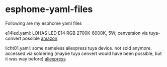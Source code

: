 # esphome-yaml-files

Following are my esphome yaml files

e14led.yaml:  LOHAS LED E14 RGB 2700K-6000K, 5W; cenversion via tuya-convert possible [amazon](https://www.amazon.de/Gl%C3%BChbirnen-Doppelpack-Kompatibel-Controllable-Erweiterung/dp/B0796MX6DP) 

licht01.yaml: some nameless aliexpress tuya device. not sold anymore. accessed via soldering (maybe tuya cenvert would have been possible, but it was way before) [aliexpress](https://de.aliexpress.com/item/32515426586.html?spm=a2g0s.9042311.0.0.27424c4ddFYSLV)
